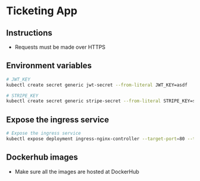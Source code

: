 # Ticketing App

## Instructions

- Requests must be made over HTTPS

## Environment variables

```bash
# JWT_KEY
kubectl create secret generic jwt-secret --from-literal JWT_KEY=asdf

# STRIPE_KEY
kubectl create secret generic stripe-secret --from-literal STRIPE_KEY=stripe-key
```

## Expose the ingress service

```bash
# Expose the ingress service
kubectl expose deployment ingress-nginx-controller --target-port=80 --type=ClusterIP -n kube-system
```

## Dockerhub images

- Make sure all the images are hosted at DockerHub
